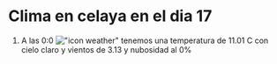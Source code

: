 # Clima en celaya en el dia 17

1. A las 0:0 !["icon weather"](http://openweathermap.org/img/w/01n.png) tenemos una temperatura de 11.01 C con cielo claro y  vientos de 3.13 y nubosidad al 0%
